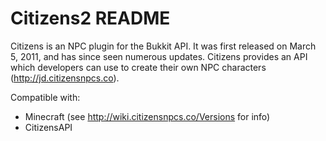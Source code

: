 Citizens2 README
================

Citizens is an NPC plugin for the Bukkit API. It was first released on March 5, 2011, and has since seen numerous updates. Citizens provides an API which developers can use to create their own NPC characters (http://jd.citizensnpcs.co).

Compatible with:
* Minecraft (see http://wiki.citizensnpcs.co/Versions for info)
* CitizensAPI
